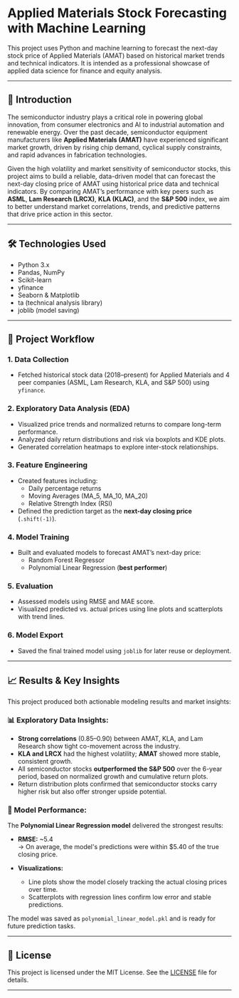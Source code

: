 # Applied Materials Stock Forecasting with Machine Learning
This project uses Python and machine learning to forecast the next-day stock price of Applied Materials (AMAT) based on historical market trends and technical indicators. It is intended as a professional showcase of applied data science for finance and equity analysis.

---

## 📘 Introduction

The semiconductor industry plays a critical role in powering global innovation, from consumer electronics and AI to industrial automation and renewable energy. Over the past decade, semiconductor equipment manufacturers like **Applied Materials (AMAT)** have experienced significant market growth, driven by rising chip demand, cyclical supply constraints, and rapid advances in fabrication technologies.

Given the high volatility and market sensitivity of semiconductor stocks, this project aims to build a reliable, data-driven model that can forecast the next-day closing price of AMAT using historical price data and technical indicators. By comparing AMAT’s performance with key peers such as **ASML**, **Lam Research (LRCX)**, **KLA (KLAC)**, and the **S&P 500** index, we aim to better understand market correlations, trends, and predictive patterns that drive price action in this sector.

---

## 🛠️ Technologies Used

- Python 3.x
- Pandas, NumPy
- Scikit-learn
- yfinance
- Seaborn & Matplotlib
- ta (technical analysis library)
- joblib (model saving)

---

## 🔄 Project Workflow

### 1. Data Collection
- Fetched historical stock data (2018–present) for Applied Materials and 4 peer companies (ASML, Lam Research, KLA, and S&P 500) using `yfinance`.

### 2. Exploratory Data Analysis (EDA)
- Visualized price trends and normalized returns to compare long-term performance.
- Analyzed daily return distributions and risk via boxplots and KDE plots.
- Generated correlation heatmaps to explore inter-stock relationships.

### 3. Feature Engineering
- Created features including:
  - Daily percentage returns
  - Moving Averages (MA_5, MA_10, MA_20)
  - Relative Strength Index (RSI)
- Defined the prediction target as the **next-day closing price** (`.shift(-1)`).

### 4. Model Training
- Built and evaluated models to forecast AMAT’s next-day price:
  - Random Forest Regressor
  - Polynomial Linear Regression (**best performer**)

### 5. Evaluation
- Assessed models using RMSE and MAE score.
- Visualized predicted vs. actual prices using line plots and scatterplots with trend lines.

### 6. Model Export
- Saved the final trained model using `joblib` for later reuse or deployment.

---

## 📈 Results & Key Insights

This project produced both actionable modeling results and market insights:

### 📊 Exploratory Data Insights:
- **Strong correlations** (0.85–0.90) between AMAT, KLA, and Lam Research show tight co-movement across the industry.
- **KLA and LRCX** had the highest volatility; **AMAT** showed more stable, consistent growth.
- All semiconductor stocks **outperformed the S&P 500** over the 6-year period, based on normalized growth and cumulative return plots.
- Return distribution plots confirmed that semiconductor stocks carry higher risk but also offer stronger upside potential.

### 🤖 Model Performance:
The **Polynomial Linear Regression model** delivered the strongest results:

- **RMSE:** ~5.4  
  → On average, the model's predictions were within $5.40 of the true closing price.
  
- **Visualizations:**  
  - Line plots show the model closely tracking the actual closing prices over time.  
  - Scatterplots with regression lines confirm low error and stable predictions.

The model was saved as `polynomial_linear_model.pkl` and is ready for future prediction tasks.

---

## 📄 License

This project is licensed under the MIT License. See the [LICENSE](./LICENSE) file for details.

---
